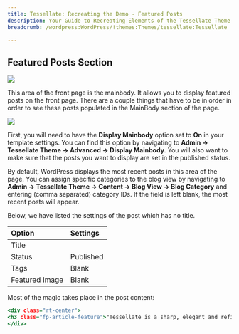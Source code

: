 ```yaml
---
title: Tessellate: Recreating the Demo - Featured Posts
description: Your Guide to Recreating Elements of the Tessellate Theme for WordPress
breadcrumb: /wordpress:WordPress/!themes:Themes/tessellate:Tessellate

---
```


Featured Posts Section
-----

![][demo]

This area of the front page is the mainbody. It allows you to display featured posts on the front page. There are a couple things that have to be in order in order to see these posts populated in the MainBody section of the page.

![][mainbody]

First, you will need to have the **Display Mainbody** option set to **On** in your template settings. You can find this option by navigating to **Admin -> Tessellate Theme -> Advanced -> Display Mainbody**. You will also want to make sure that the posts you want to display are set in the published status.

By default, WordPress displays the most recent posts in this area of the page. You can assign specific categories to the blog view by navigating to **Admin -> Tessellate Theme -> Content -> Blog View -> Blog Category** and entering (comma separated) category IDs. If the field is left blank, the most recent posts will appear.

Below, we have listed the settings of the post which has no title.

| Option         | Settings  |  
| :------------- | :-------- |  
| Title          |           |  
| Status         | Published |  
| Tags           | Blank     |  
| Featured Image | Blank     |  


Most of the magic takes place in the post content:

~~~ .html
<div class="rt-center">
<h3 class="fp-article-feature">"Tessellate is a sharp, elegant and refined template. It is designed to not only enrich your content, but also to provide an overall artistic base, with animated extras, to impress your visitors, and best reflect the focus of your site." - <a href="index.php?option=com_content&amp;view=article&amp;id=1&amp;Itemid=111">Read More</a></h3>
</div>
~~~

[demo]: assets/demo_8.jpeg
[mainbody]: assets/setadvanced.jpeg
